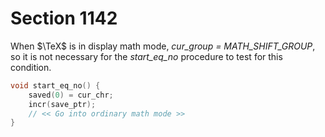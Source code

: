 # Section 1142

When $\TeX$ is in display math mode, *cur_group = MATH_SHIFT_GROUP*, so it is not necessary for the *start_eq_no* procedure to test for this condition.

```c math/math_lists.c
void start_eq_no() {
    saved(0) = cur_chr;
    incr(save_ptr);
    // << Go into ordinary math mode >>
}
```
